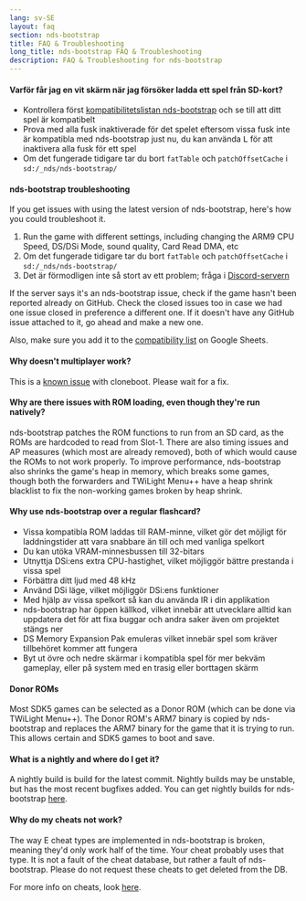 ```yaml
---
lang: sv-SE
layout: faq
section: nds-bootstrap
title: FAQ & Troubleshooting
long_title: nds-bootstrap FAQ & Troubleshooting
description: FAQ & Troubleshooting for nds-bootstrap
---
```


#### Varför får jag en vit skärm när jag försöker ladda ett spel från SD-kort?
- Kontrollera först [kompatibilitetslistan nds-bootstrap](https://docs.google.com/spreadsheets/d/1LRTkXOUXraTMjg1eedz_f7b5jiuyMv2x6e_jY_nyHSc/htmlview#gid=0) och se till att ditt spel är kompatibelt
- Prova med alla fusk inaktiverade för det spelet eftersom vissa fusk inte är kompatibla med nds-bootstrap just nu, du kan använda <kbd class="l">L</kbd> för att inaktivera alla fusk för ett spel
- Om det fungerade tidigare tar du bort `fatTable` och `patchOffsetCache` i `sd:/_nds/nds-bootstrap/`

#### nds-bootstrap troubleshooting
If you get issues with using the latest version of nds-bootstrap, here's how you could troubleshoot it.

1. Run the game with different settings, including changing the ARM9 CPU Speed, DS/DSi Mode, sound quality, Card Read DMA, etc
2. Om det fungerade tidigare tar du bort `fatTable` och `patchOffsetCache` i `sd:/_nds/nds-bootstrap/`
3. Det är förmodligen inte så stort av ett problem; fråga i [Discord-servern](https://discord.gg/yD3spjv)

If the server says it's an nds-bootstrap issue, check if the game hasn't been reported already on GitHub. Check the closed issues too in case we had one issue closed in preference a different one. If it doesn't have any GitHub issue attached to it, go ahead and make a new one.

Also, make sure you add it to the [compatibility list](https://wiki.ds-homebrew.com/nds-bootstrap/testing) on Google Sheets.

#### Why doesn't multiplayer work?
This is a [known issue](https://github.com/DS-Homebrew/nds-bootstrap/issues/553) with cloneboot. Please wait for a fix.

#### Why are there issues with ROM loading, even though they're run natively?
nds-bootstrap patches the ROM functions to run from an SD card, as the ROMs are hardcoded to read from Slot-1. There are also timing issues and AP measures (which most are already removed), both of which would cause the ROMs to not work properly. To improve performance, nds-bootstrap also shrinks the game's heap in memory, which breaks some games, though both the forwarders and TWiLight Menu++ have a heap shrink blacklist to fix the non-working games broken by heap shrink.

#### Why use nds-bootstrap over a regular flashcard?
- Vissa kompatibla ROM laddas till RAM-minne, vilket gör det möjligt för laddningstider att vara snabbare än till och med vanliga spelkort
- Du kan utöka VRAM-minnesbussen till 32-bitars
- Utnyttja DSi:ens extra CPU-hastighet, vilket möjliggör bättre prestanda i vissa spel
- Förbättra ditt ljud med 48 kHz
- Använd DSi läge, vilket möjliggör DSi:ens funktioner
- Med hjälp av vissa spelkort så kan du använda IR i din applikation
- nds-bootstrap har öppen källkod, vilket innebär att utvecklare alltid kan uppdatera det för att fixa buggar och andra saker även om projektet stängs ner
- DS Memory Expansion Pak emuleras vilket innebär spel som kräver tillbehöret kommer att fungera
- Byt ut övre och nedre skärmar i kompatibla spel för mer bekväm gameplay, eller på system med en trasig eller borttagen skärm

#### Donor ROMs
Most SDK5 games can be selected as a Donor ROM (which can be done via TWiLight Menu++). The Donor ROM's ARM7 binary is copied by nds-bootstrap and replaces the ARM7 binary for the game that it is trying to run. This allows certain and SDK5 games to boot and save.

#### What is a nightly and where do I get it?
A nightly build is build for the latest commit. Nightly builds may be unstable, but has the most recent bugfixes added. You can get nightly builds for nds-bootstrap [here](https://github.com/TWLBot/Builds/raw/master/nds-bootstrap.7z).

#### Why do my cheats not work?
The way E cheat types are implemented in nds-bootstrap is broken, meaning they'd only work half of the time. Your cheat probably uses that type. It is not a fault of the cheat database, but rather a fault of nds-bootstrap. Please do not request these cheats to get deleted from the DB.

For more info on cheats, look [here](https://wiki.ds-homebrew.com/ds-index/retail-roms#action-replay-cheats).

